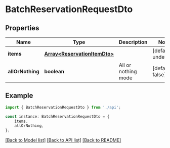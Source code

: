 # BatchReservationRequestDto


## Properties

Name | Type | Description | Notes
------------ | ------------- | ------------- | -------------
**items** | [**Array&lt;ReservationItemDto&gt;**](ReservationItemDto.md) |  | [default to undefined]
**allOrNothing** | **boolean** | All or nothing mode | [default to false]

## Example

```typescript
import { BatchReservationRequestDto } from './api';

const instance: BatchReservationRequestDto = {
    items,
    allOrNothing,
};
```

[[Back to Model list]](../README.md#documentation-for-models) [[Back to API list]](../README.md#documentation-for-api-endpoints) [[Back to README]](../README.md)
